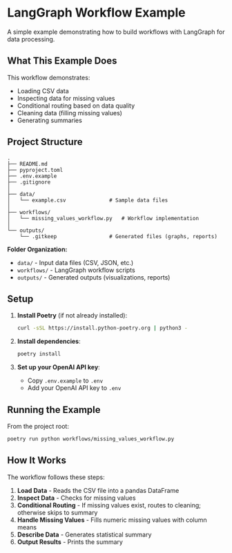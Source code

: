 # LangGraph Workflow Example

A simple example demonstrating how to build workflows with LangGraph for data processing.

## What This Example Does

This workflow demonstrates:
- Loading CSV data
- Inspecting data for missing values
- Conditional routing based on data quality
- Cleaning data (filling missing values)
- Generating summaries

## Project Structure

```
.
├── README.md
├── pyproject.toml
├── .env.example
├── .gitignore
│
├── data/
│   └── example.csv              # Sample data files
│
├── workflows/
│   └── missing_values_workflow.py   # Workflow implementation
│
└── outputs/
    └── .gitkeep                 # Generated files (graphs, reports)
```

**Folder Organization:**
- `data/` - Input data files (CSV, JSON, etc.)
- `workflows/` - LangGraph workflow scripts
- `outputs/` - Generated outputs (visualizations, reports)

## Setup

1. **Install Poetry** (if not already installed):
   ```bash
   curl -sSL https://install.python-poetry.org | python3 -
   ```

2. **Install dependencies**:
   ```bash
   poetry install
   ```

3. **Set up your OpenAI API key**:
   - Copy `.env.example` to `.env`
   - Add your OpenAI API key to `.env`

## Running the Example

From the project root:
```bash
poetry run python workflows/missing_values_workflow.py
```

## How It Works

The workflow follows these steps:

1. **Load Data** - Reads the CSV file into a pandas DataFrame
2. **Inspect Data** - Checks for missing values
3. **Conditional Routing** - If missing values exist, routes to cleaning; otherwise skips to summary
4. **Handle Missing Values** - Fills numeric missing values with column means
5. **Describe Data** - Generates statistical summary
6. **Output Results** - Prints the summary

